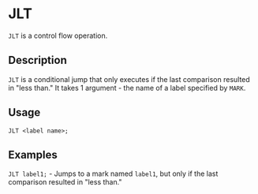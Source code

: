 # JLT

`JLT` is a control flow operation.

## Description

`JLT` is a conditional jump that only executes if the last comparison resulted in "less than."
It takes 1 argument - the name of a label specified by `MARK`.

## Usage

`JLT <label name>;`

## Examples

`JLT label1;` - Jumps to a mark named `label1`, but only if the last comparison resulted in "less than."
